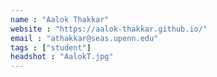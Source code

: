 ```yaml
---
name : "Aalok Thakkar"
website : "https://aalok-thakkar.github.io/"
email : "athakkar@seas.upenn.edu"
tags : ["student"]
headshot : "AalokT.jpg"
---
```

